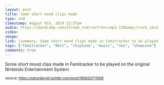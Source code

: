 ```yaml
---
layout: post
title: Some short mood clips made
type: snd
timestamp: August 6th, 2019 12:57pm
audio: https://bandcamp.com/stream_redirect?enc=mp3-128&amp;track_id=2323976698&amp;ts=1618416879&amp;t=18c978a35b3b5c9154803097ddffc9cf2639f5d8
video: 
image: 
link: \summary: Some short mood clips made in Famitracker to be played on the original Nintendo Entertainment System
tags: ["famitracker", "8bit", "chiptune", "music", "nes", "showcase"]
comments: true
---
```


Some short mood clips made in Famitracker to be played on the original Nintendo Entertainment System
 
  
<small>source: https://saturdayxiii.tumblr.com/post/186820711099</small>